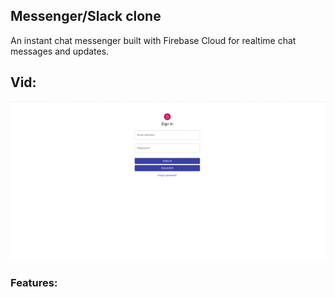 
## Messenger/Slack clone

An instant chat messenger built with Firebase Cloud for realtime chat messages and updates.

## Vid:

![](walkthrough.gif)

### Features:


